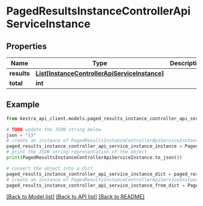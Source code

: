 # PagedResultsInstanceControllerApiServiceInstance


## Properties

Name | Type | Description | Notes
------------ | ------------- | ------------- | -------------
**results** | [**List[InstanceControllerApiServiceInstance]**](InstanceControllerApiServiceInstance.md) |  | 
**total** | **int** |  | 

## Example

```python
from kestra_api_client.models.paged_results_instance_controller_api_service_instance import PagedResultsInstanceControllerApiServiceInstance

# TODO update the JSON string below
json = "{}"
# create an instance of PagedResultsInstanceControllerApiServiceInstance from a JSON string
paged_results_instance_controller_api_service_instance_instance = PagedResultsInstanceControllerApiServiceInstance.from_json(json)
# print the JSON string representation of the object
print(PagedResultsInstanceControllerApiServiceInstance.to_json())

# convert the object into a dict
paged_results_instance_controller_api_service_instance_dict = paged_results_instance_controller_api_service_instance_instance.to_dict()
# create an instance of PagedResultsInstanceControllerApiServiceInstance from a dict
paged_results_instance_controller_api_service_instance_from_dict = PagedResultsInstanceControllerApiServiceInstance.from_dict(paged_results_instance_controller_api_service_instance_dict)
```
[[Back to Model list]](../README.md#documentation-for-models) [[Back to API list]](../README.md#documentation-for-api-endpoints) [[Back to README]](../README.md)


